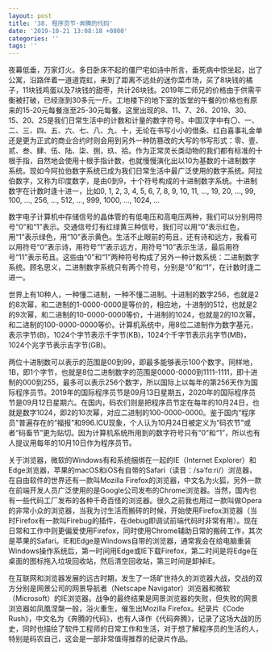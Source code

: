 ```yaml
---
layout: post
title: '38. 程序员节·奔腾的代码'
date: '2019-10-21 13:08:18 +0800'
categories: ''
tags: ''
---
```


夜幕低垂，万家灯火。多日卧床不起的僵尸宅如诗中所言，垂死病中惊坐起，出了公寓，沿路伴着一道道霓虹，来到了距离不远处的迷你菜市场，买了8块钱的橘子，11块钱鸡蛋以及7块钱的甜枣，共计26块钱。2019年二师兄的价格由于供需平衡被打破，已经涨到30多元一斤。工地楼下的地下室的饭堂的午餐的价格也有原来的15-20元每餐涨至25-30元每餐。这里出现的8、11、7、26、2019、30、15、20、25是我们日常生活中的计数和计量的数字符号。中国汉字中有〇、一、二、三、四、五、六、七、八、九、十，无论在书写小小的借条、红白喜事礼金单还是更为正式的商业合约时则会用到另外一种防篡改的大写的书写形式：零、壹、贰、叁、肆、伍、陆、柒、捌，玖、拾。作为正常灵长类动物的我们都有标准的十根手指，自然地会使用十根手指计数，也就慢慢演化出以10为基数的十进制数字系统。现如今阿拉伯数字系统已成为我们日常生活中最广泛使用的数字系统。阿拉伯数字，又称为印度数字，是由0到9，十个符号构成的十进制数字系统。十进制数字在计数时逢十进一，比如0, 1, 2, 3, 4, 5, 6, 7, 8, 9, 10, 11, ..., 19, 20, ..., 99, 100, ..., 256, ..., 512, ..., 999, 1000, ..., 1024, ...



数字电子计算机中存储信号的晶体管的有低电压和高电压两种，我们可以分别用符号“0”和“1”表示。交通信号灯有红绿黄三种信号，我们可以用“0”表示红色，用“1”表示绿色，用“10”表示黄色。生活不止眼前的苟且，还有诗和远方，我看可以用符号“0”表示诗，用符号“1”表示远方，用符号“10”表示生活，最后用符号“11”表示苟且。这些由“0”和“1”两种符号构成了另外一种计数系统：二进制数字系统。顾名思义，二进制数字系统只有两个符号，分别是“0”和“1”，在计数时逢二进一。



世界上有10种人，一种懂二进制，一种不懂二进制。十进制的数字256，也就是2的8次幂，和二进制的1-0000-0000是等价的，相应地，十进制的512，也就是2的9次幂，和二进制的10-0000-0000等价，十进制的1024，也就是2的10次幂，和二进制的100-0000-0000等价。计算机系统中，用8位二进制作为数字基元，表示字节(B)，1024个字节表示千字节(KB)，1024个千字节表示兆字节(MB)，1024个兆字节表示吉字节(GB)。



两位十进制数可以表示的范围是00到99，即最多能够表示100个数字。同样地，1B，即1个字节，也就是8位二进制数字的范围是0000-0000到1111-1111，即十进制的000到255，最多可以表示256个数字，所以国际上以每年的第256天作为国际程序员节。2019年的国际程序员节是09月13日星期五，2020年的国际程序员节是09月12日星期六。在国内，码农们则是把程序员节定在每年的10月24日，也就是数字1024，即2的10次幂，对应二进制的100-0000-0000。鉴于国内“程序员”普遍存在的“福报”和996.ICU现象，个人认为10月24日被定义为“码农节”或者“码畜节”更为贴切。因为计算机系统所用到的数字符号只有“0”和“1”，所以也有人提议用每年的10月10日作为程序员节。



关于浏览器，微软的Windows有和系统捆绑在一起的IE（Internet Explorer）和Edge浏览器，苹果的macOS和iOS有自带的Safari（读音：/səˈfɑːri/）浏览器，在自由软件的世界还有一款叫Mozilla Firefox的浏览器，中文名为火狐，另外一款在前端开发人员广泛使用的是Google公司发布的Chrome浏览器。当然，国内也有一些代码工厂发布的各种千奇百怪的浏览器。很久之前我也用过一款叫做Opera的非常小众的浏览器，当我为讨生活而搬砖的时候，开始使用Firefox浏览器（当时Firefox有一款叫Firebug的插件，在debug即调试前端代码时非常有用）。现在日常和工作中则更偏爱使用Firefox，同时使用Chrome辅助日常的搬砖工作，其次是苹果的Safari。IE和Edge是Windows自带的浏览器，通常我会在给电脑重装Windows操作系统后，第一时间用Edge或IE下载Firefox，第二时间是将Edge在桌面的图标拖入垃圾回收站，然后清空回收站，第三时间是卸掉IE。



在互联网和浏览器发展的远古时期，发生了一场旷世持久的浏览器大战，交战的双方分别是网景公司的网景导航者（Netscape Navigator）浏览器和微软（Microsoft）的IE浏览器。战争的最终结果是网景浏览器的失败，但失败的网景浏览器如凤凰涅槃一般，浴火重生，催生出Mozilla Firefox。纪录片《Code Rush》，中文名为《奔腾的代码》，也有人译作《代码奔腾》，记录了这场大战的历史，同时也描绘了软件工程师的日常工作和生活，对于想了解程序员的生活的人，特别是码农自己，这会是一部非常值得推荐的纪录片作品。

